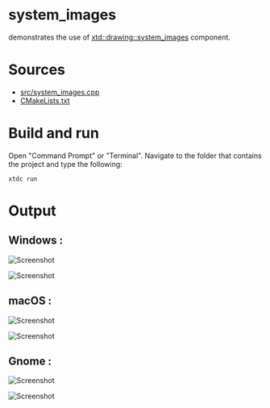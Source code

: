 # system_images

demonstrates the use of [xtd::drawing::system_images](../../../../src/xtd.drawing/include/xtd/drawing/system_images.h) component.

# Sources

* [src/system_images.cpp](src/system_images.cpp)
* [CMakeLists.txt](CMakeLists.txt)

# Build and run

Open "Command Prompt" or "Terminal". Navigate to the folder that contains the project and type the following:

```shell
xtdc run
```

# Output

## Windows :

![Screenshot](../../../../docs/pictures/examples/system_images_w.png)

![Screenshot](../../../../docs/pictures/examples/system_images_wd.png)

## macOS :

![Screenshot](../../../../docs/pictures/examples/system_images_m.png)

![Screenshot](../../../../docs/pictures/examples/system_images_md.png)

## Gnome :

![Screenshot](../../../../docs/pictures/examples/system_images_g.png)

![Screenshot](../../../../docs/pictures/examples/system_images_gd.png)
